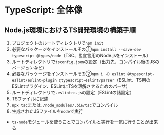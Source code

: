 # TypeScript: 全体像
## Node.js環境におけるTS開発環境の構築手順
1. プロジェクトのルートディレクトリで`npm init`
2. 必要なパッケージをインストールその①`npm install --save-dev typescript @types/node`（TSC、型宣言用のNode.jsをインストール）
3. ルートディレクトリで`tsconfig.json`の設定（出力先、コンパイル後のJSのバージョンなど）
4. 必要なパッケージをインストールその②`npm i -D eslint @typescript-eslint/eslint-plugin @typescript-eslint/parser`（ESLint、TS用のESLintプラグイン、ESLintにTSを理解させるためのパーサ）
5. ルートディレクトリで`.eslintrc.js`の設定（ESLintの諸設定）
4. TSファイルに記述
5. `npx tsc`または`./node_modules/.bin/tsc`でコンパイル
6. 生成されたJSファイルを`node`で実行

- `ts-node`モジュールを使うことでコンパイルと実行を一気に行うことが出来る

